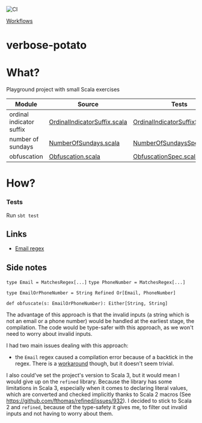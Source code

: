 ![CI](https://github.com/sallareznov/verbose-potato/actions/workflows/scala.yml/badge.svg)

[Workflows](https://github.com/sallareznov/verbose-potato/actions)

# verbose-potato

# What?

Playground project with small Scala exercises

| Module | Source | Tests |
| ------ | ------ | ----- |
| ordinal indicator suffix | [OrdinalIndicatorSuffix.scala](https://github.com/sallareznov/verbose-potato/blob/main/src/main/scala/com/verbose/potato/OrdinalIndicatorSuffix.scala) | [OrdinalIndicatorSuffixSpec.scala](https://github.com/sallareznov/verbose-potato/blob/main/src/test/scala/com/verbose/potato/OrdinalIndicatorSuffixSpec.scala) |
| number of sundays | [NumberOfSundays.scala](https://github.com/sallareznov/verbose-potato/blob/main/src/main/scala/com/verbose/potato/NumberOfSundays.scala) | [NumberOfSundaysSpec.scala](https://github.com/sallareznov/verbose-potato/blob/main/src/test/scala/com/verbose/potato/NumberOfSundaysSpec.scala) |
| obfuscation | [Obfuscation.scala](https://github.com/sallareznov/verbose-potato/blob/main/src/main/scala/com/verbose/potato/Obfuscation.scala) | [ObfuscationSpec.scala](https://github.com/sallareznov/verbose-potato/blob/main/src/test/scala/com/verbose/potato/ObfuscationSpec.scala) |

# How?

### Tests

Run `sbt test`

## Links

- [Email regex](https://html.spec.whatwg.org/multipage/input.html#valid-e-mail-address)

## Side notes

`type Email = MatchesRegex[...]` 
`type PhoneNumber = MatchesRegex[...]`

`type EmailOrPhoneNumber = String Refined Or[Email, PhoneNumber]`

`def obfuscate(s: EmailOrPhoneNumber): Either[String, String]`

The advantage of this approach is that the invalid inputs (a string which is not an email or a phone number)
would be handled at the earliest stage, the compilation. The code would be type-safer with this approach, as we won't need
to worry about invalid inputs.

I had two main issues dealing with this approach:
- the `Email` regex caused a compilation error because of a backtick in the regex.
There is a [workaround](https://stackoverflow.com/questions/55539996/scala-how-to-escape-a-backtick-in-a-literal) though, but it doesn't seem trivial.

I also could've set the project's version to Scala 3, but it would mean I would give up on the `refined` library.
Because the library has some limitations in Scala 3, especially when it comes to declaring literal values, which are converted and checked
implicitly thanks to Scala 2 macros (See https://github.com/fthomas/refined/issues/932).
I decided to stick to Scala 2 and `refined`, because of the type-safety it gives me, to filter out invalid inputs and
not having to worry about them.
